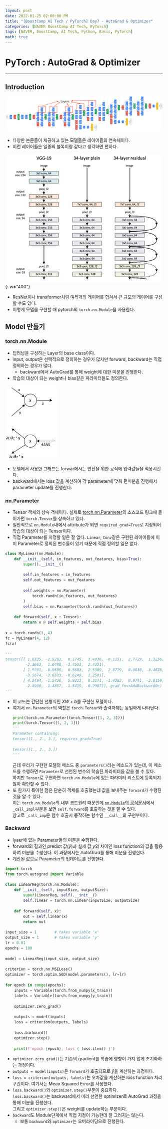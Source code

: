 ```yaml
---
layout: post
date: 2022-01-25 02:00:00 PM
title: "[BoostCamp AI Tech / PyTorch] Day7 - AutoGrad & Optimizer"
categories: [NAVER BoostCamp AI Tech, PyTorch]
tags: [NAVER, BoostCamp, AI Tech, Python, Basic, PyTorch]
math: true
---
```

# PyTorch : AutoGrad & Optimizer

---

## Introduction

![](/image/boostcamp/pytorch/googlenet.png)

- 다양한 논문들이 제공하고 있는 모델들은 레이어들의 연속체이다.
- 이런 레이어들은 일종의 블록이랑 같다고 생각하면 편하다.

![](/image/boostcamp/precourse/resnet.png){: w="400"}  

- ResNet이나 transformer처럼 여러개의 레이어를 합쳐서 큰 규모의 레이어를 구성할 수도 있다.
- 이렇게 모델을 구현할 때 pytorch의 `torch.nn.Module`을 사용한다.

## Model 만들기
### torch.nn.Module

- 딥러닝을 구성하는 Layer의 base class이다.
- input, output은 선택적으로 정의하는 경우가 많지만 forward, backward는 직접 정의하는 경우가 많다.
    - backward에서 AutoGrad를 통해 weight에 대한 미분을 진행한다.
- 학습의 대상이 되는 weight나 bias같은 파라미터들도 정의한다.

![](/image/boostcamp/pytorch/fppbpp.png)  

- 모델에서 사용한 그래프는 forwar에서는 연산을 위한 공식에 입력값들을 적용시킨다.
- backward에서는 loss 값을 계산하여 각 parameter에 맞춰 편미분을 진행해서 parameter update를 진행한다.

### nn.Parameter

- Tensor 객체의 상속 객체이다. 실제로 [torch.nn.Parameter](https://pytorch.org/docs/stable/_modules/torch/nn/parameter.html#Paramete)의 소스코드 링크에 들어가면 `torch.Tensor`를 상속하고 있다.
- 일반적으로 `nn.Module`내에서 attribute가 되면 `required_grad=True`로 지정되어 학습의 대상이 되는 Tensor이다.
- 직접 Parameter를 지정할 일은 잘 없다. `Linear`, `Conv`같은 구현된 레이어들에 이미 Parameter로 정의된 변수들이 있기 때문에 직접 정의할 일은 없다.

```python
class MyLinear(nn.Module):
    def __init__(self, in_features, out_features, bias=True):
        super().__init__()
        
        self.in_features = in_features
        self.out_features = out_features

        self.weights = nn.Parameter(
            torch.randn(in_features, out_features)
        )
        self.bias = nn.Parameter(torch.randn(out_features))
    
    def forward(self, x : Tensor):
        return x @ self.weights + self.bias

x = torch.randn(3, 4)
fc = MyLinear(4, 12)
fc(x)

'''
tensor([[ 1.0335, -2.9261,  0.1745,  3.4936, -0.1151,  2.7729,  1.3236, -0.8619,
         -2.3663,  1.0498, -3.7553,  2.7351],
        [ 1.9231, -0.9690,  0.5683,  2.5309,  2.3729,  0.3830, -3.4628,  1.4042,
         -3.5674, -3.6533, -0.6249,  1.2501],
        [ 4.5484, -1.5726,  5.9213,  0.3171, -1.4282,  0.9741, -2.0159, -1.4090,
         -2.4930, -1.4857, -1.5419, -0.2907]], grad_fn=<AddBackward0>)
'''
```  

- 이 코드는 간단한 선형식인 $XW+b$를 구현한 모델이다. 
- 여기서 `nn.Parameter`의 역할은 `torch.Tensor`와 출력자체는 동일하게 나타난다.
    ```python
    print(torch.nn.Parameter(torch.Tensor([1, 2, 3])))
    print(torch.Tensor([1, 2, 3]))
    '''
    Parameter containing:
    tensor([1., 2., 3.], requires_grad=True)

    tensor([1., 2., 3.])
    '''
    ```  
    근데 우리가 구현한 모델의 메소드 중 `parameters()`라는 메소드가 있는데, 이 메소드를 수행하면 `Parameter`로 선언된 변수의 학습된 파라미터들 값을 볼 수 있다.  
    하지만 `Tensor`로 구현하면 `torch.nn.Module`에 있는 파라미터 리스트에 등록되지 않아 확인할 수 없다.
- 또 한가지 특이한 점은 단순히 객체를 호출했는데 값을 보내주는 `forward`가 수행된 것을 알 수 있다.  
    이는 `torch.nn.Module`의 내부 코드원리 때문인데 [`nn.Module`의 공식문서](https://pytorch.org/docs/stable/_modules/torch/nn/modules/module.html#Module)에서 `_call_impl`부분을 보면 `self.forward`를 호출하는 것을 알 수 있다.  
    참고로 `_call_imp`은 함수 호출시 동작하는 함수인 `__call__`의 구현부이다.

### Backward
- lyaer에 있는 Parameter들의 미분을 수행한다.
- forward의 결과인 predict 값($\hat{y}$)과 실제 값 $y$의 차이인 loss function의 값을 활용하여 미분을 수행한다. 이 과정에서는 AutoGrad를 통해 미분을 진행한다.
- 계산된 값으로 Parameter의 업데이트를 진행한다.

```python
import torch
from torch.autograd import Variable

class LinearReg(torch.nn.Module):
    def __init__(self, inputSize, outputSize):
        super(LinearReg, self).__init__()
        self.linear = torch.nn.Linear(inputSize, outputSize)

    def forward(self, x):
        out = self.linear(x)
        return out

input_size = 1        # takes variable 'x' 
output_size = 1       # takes variable 'y'
lr = 0.01 
epochs = 100

model = LinearReg(input_size, output_size)

criterion = torch.nn.MSELoss() 
optimizer = torch.optim.SGD(model.parameters(), lr=lr)

for epoch in range(epochs):
    inputs = Variable(torch.from_numpy(x_train))
    labels = Variable(torch.from_numpy(y_train))

    optimizer.zero_grad()

    outputs = model(inputs)
    loss = criterion(outputs, labels)

    loss.backward()
    optimizer.step()

    print(f'epoch {epoch}, loss { loss.item() }')
```  

- `optimizer.zero_grad()`는 기존의 gradient를 학습에 영향이 가지 않게 초기화하는 과정이다.
- `outputs = model(inputs)`은 `forward`가 호출되므로 $\hat{y}$을 계산하는 과정이다.
- `loss = criterion(outputs, labels)`는 오차값을 계산하는 loss function 처리구간이다. 여기서는 Mean Squared Error를 사용했다.
- `loss.backward()`와 `optimizer.step()`부분이 중요하다.  
    `loss.backward()`는 backward에서 미리 선언한 optimizer로 AutoGrad 과정을 통해 미분을 진행한다.  
    그리고 `optimizer.step()`은 weight를 update하는 부분이다.
- `backward`도 Module단계에서 직접 지정이 가능한데 잘 그러지는 않는다.
    - 보통 `backward`와 `optimizer`는 오버라이딩으로 진행된다.
